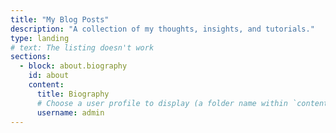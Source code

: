 ```yaml
---
title: "My Blog Posts"
description: "A collection of my thoughts, insights, and tutorials."
type: landing
# text: The listing doesn't work
sections:
  - block: about.biography
    id: about
    content:
      title: Biography
      # Choose a user profile to display (a folder name within `content/authors/`)
      username: admin
---
```



